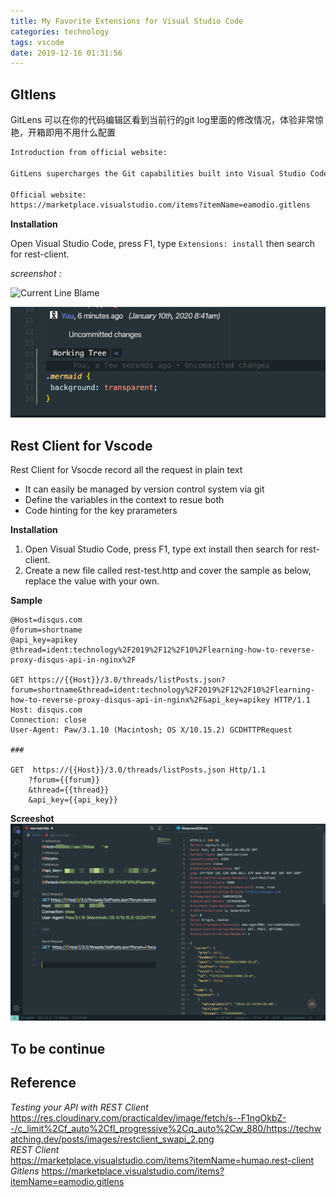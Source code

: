 ```yaml
---
title: My Favorite Extensions for Visual Studio Code
categories: technology
tags: vscode
date: 2019-12-16 01:31:56
---
```




## GItlens

GitLens 可以在你的代码编辑区看到当前行的git log里面的修改情况，体验非常惊艳，开箱即用不用什么配置

```latex
Introduction from official website:

GitLens supercharges the Git capabilities built into Visual Studio Code. It helps you to visualize code authorship at a glance via Git blame annotations and code lens, seamlessly navigate and explore Git repositories, gain valuable insights via powerful comparison commands, and so much more.

Official website: 
https://marketplace.visualstudio.com/items?itemName=eamodio.gitlens
```

**Installation**

Open Visual Studio Code, press F1, type `Extensions: install` then search for rest-client.

_screenshot :_

![Current Line Blame](https://raw.githubusercontent.com/eamodio/vscode-gitlens/master/images/docs/current-line-blame.png)

![image-20200110084853409](my-favorite-extensions-for-visual-studio-code/image-20200110084853409.png)



## Rest Client for Vscode

Rest Client for Vsocde record all the request in plain text
* It can easily  be managed by version control system via git
* Define the variables in the context to resue both
* Code hinting for the key prarameters
  

**Installation**
1. Open Visual Studio Code, press F1, type ext install then search for rest-client.
2. Create a new file called rest-test.http and cover the sample as below, replace the value with your own.

**Sample**
```
@Host=disqus.com
@forum=shortname
@api_key=apikey
@thread=ident:technology%2F2019%2F12%2F10%2Flearning-how-to-reverse-proxy-disqus-api-in-nginx%2F

GET https://{{Host}}/3.0/threads/listPosts.json?forum=shortname&thread=ident:technology%2F2019%2F12%2F10%2Flearning-how-to-reverse-proxy-disqus-api-in-nginx%2F&api_key=apikey HTTP/1.1
Host: disqus.com
Connection: close
User-Agent: Paw/3.1.10 (Macintosh; OS X/10.15.2) GCDHTTPRequest

###

GET  https://{{Host}}/3.0/threads/listPosts.json Http/1.1
    ?forum={{forum}}
    &thread={{thread}}
    &api_key={{api_key}}

```
**Screeshot**  
![Rest Client](./my-favorite-extensions-for-visual-studio-code/rest-client.jpg)



## To be continue



## Reference
_Testing your API with REST Client_  
https://res.cloudinary.com/practicaldev/image/fetch/s--F1ngOkbZ--/c_limit%2Cf_auto%2Cfl_progressive%2Cq_auto%2Cw_880/https://techwatching.dev/posts/images/restclient_swapi_2.png  
_REST Client_  
https://marketplace.visualstudio.com/items?itemName=humao.rest-client
_Gitlens_
https://marketplace.visualstudio.com/items?itemName=eamodio.gitlens